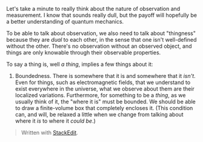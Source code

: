 Let's take a minute to really think about the nature of observation and measurement. I know that sounds really dull, but the payoff will hopefully be a better understanding of quantum mechanics.

To be able to talk about observation, we also need to talk about "thingness" because they are *dual* to each other, in the sense that one isn't well-defined without the other. There's no observation without an observed object, and things are only knowable through their observable properties.

To say a thing is, well *a thing*, implies a few things about it:
1. Boundedness.
There is somewhere that it is and somewhere that it *isn't*. Even for things, such as electromagnetic fields, that we understand to exist everywhere in the universe, what we observe about them are their localized variations. Furthermore, for something to be a *thing*, as we usually think of it, the "where it is" must be bounded. We should be able to draw a finite-volume box that completely encloses it. (This condition can, and will, be relaxed a little when we change from talking about where it *is* to where it *could be*.)



> Written with [StackEdit](https://stackedit.io/).
<!--stackedit_data:
eyJoaXN0b3J5IjpbLTYxMzg5NTQxMiw1NjE5NzUzOTAsLTE0MT
c5MTI3MjgsLTE5NzQxODIwNjAsLTU2NjI3NzE0NiwtMTk0NDE5
Njg3NF19
-->